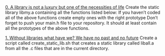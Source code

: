[0. A library is not a luxury but one of the necessities of life](libmy.a)
Create the static library libmy.a containing all the functions listed below:
If you haven’t coded all of the above functions create empty ones with the
right prototype
Don’t forget to push your main.h file to your repository.
It should at least contain all the prototypes of the above functions.

[1. Without libraries what have we? We have no past and no future](create_static_lib.sh)
Create a script called create_static_lib.sh that creates a static library called liball.a from all the .c files that are in the current directory.
